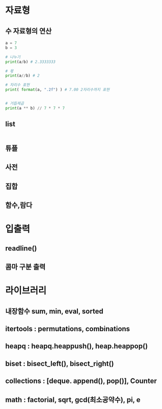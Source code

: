 # 자료형

## 수 자료형의 연산

```python
a = 7
b = 3

# 나누기
print(a/b) # 2.3333333

# 몫
print(a//b) # 2

# 자리수 표현
print( format(a, ".2f") ) # 7.00 2자리수까지 표현


# 거듭제곱
print(a ** b) // 7 * 7 * 7

```

## list

```python

```

## 튜플

## 사전

## 집합

## 함수,람다

# 입출력
## readline()
## 콤마 구분 출력

# 라이브러리 

## 내장함수 sum, min, eval, sorted

## itertools : permutations, combinations
## heapq : heapq.heappush(), heap.heappop()
## biset : bisect_left(), bisect_right()
## collections : [deque. append(), pop()], Counter
## math : factorial, sqrt, gcd(최소공약수), pi, e
